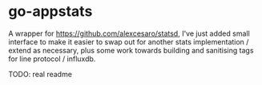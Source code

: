 # go-appstats

A wrapper for https://github.com/alexcesaro/statsd, I've just added small interface to
make it easier to swap out for another stats implementation / extend as necessary, plus some work
towards building and sanitising tags for line protocol / influxdb.

TODO: real readme
